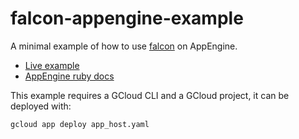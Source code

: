 # falcon-appengine-example
A minimal example of how to use [falcon](https://github.com/socketry/falcon) on AppEngine.

- [Live example](https://sandbox-448622.ts.r.appspot.com/)
- [AppEngine ruby docs](https://cloud.google.com/appengine/docs/standard/ruby/runtime)

This example requires a GCloud CLI and a GCloud project, it can be deployed with:

```bash
gcloud app deploy app_host.yaml
```
